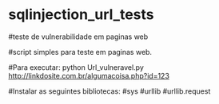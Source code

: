 # sqlinjection_url_tests
#teste de vulnerabilidade em paginas web

#script simples para teste em paginas web. 

#Para executar: python Url_vulneravel.py http://linkdosite.com.br/algumacoisa.php?id=123 


#Instalar as seguintes bibliotecas:
#sys
#urllib
#urllib.request
